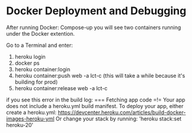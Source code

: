 # Docker Deployment and Debugging

After running Docker: Compose-up you will see two containers running under the Docker extention.

Go to a Terminal and enter:

1. heroku login
2. docker ps
3. heroku container:login
4. heroku container:push web -a lct-c (this will take a while because it's building for prod)
5. heroku container:release web -a lct-c

if you see this error in the build log:
=== Fetching app code
=!= Your app does not include a heroku.yml build manifest. To deploy your app, either create a heroku.yml: https://devcenter.heroku.com/articles/build-docker-images-heroku-yml
Or change your stack by running: 'heroku stack:set heroku-20'


